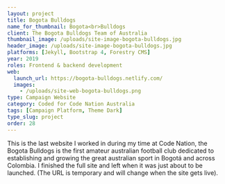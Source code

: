 ```yaml
---
layout: project
title: Bogota Bulldogs
name_for_thumbnail: Bogota<br>Bulldogs
client: The Bogota Bulldogs Team of Australia
thumbnail_image: /uploads/site-image-bogota-bulldogs.jpg
header_image: /uploads/site-image-bogota-bulldogs.jpg
platforms: [Jekyll, Bootstrap 4, Forestry CMS]
year: 2019
roles: Frontend & backend development
web:
  launch_url: https://bogota-bulldogs.netlify.com/
  images:
    - /uploads/site-web-bogota-bulldogs.png
type: Campaign Website
category: Coded for Code Nation Australia
tags: [Campaign Platform, Theme Dark]
type_slug: project
order: 28
---
```


This is the last website I worked in during my time at Code Nation, the Bogota Bulldogs is the first amateur australian football club dedicated to establishing and growing the great australian sport in Bogotá and across Colombia. I finished the full site and left when it was just about to be launched. (The URL is temporary and will change when the site gets live).